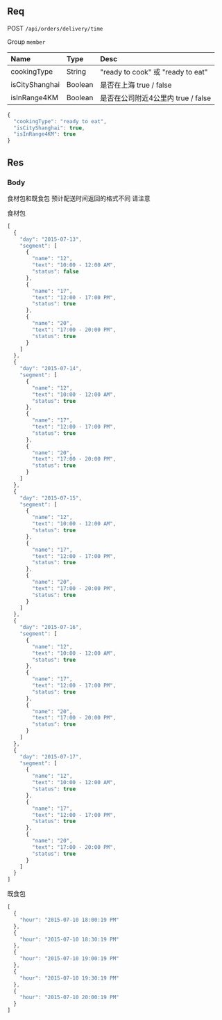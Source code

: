 ## Req

POST `/api/orders/delivery/time`

Group `member`


| Name             | Type     | Desc                              |
|:-----------------|:---------|:----------------------------------|
| cookingType      | String   | "ready to cook" 或 "ready to eat"       |
| isCityShanghai   | Boolean  | 是否在上海 true / false                  |
| isInRange4KM     | Boolean  | 是否在公司附近4公里内 true / false        |





```js
{
  "cookingType": "ready to eat",
  "isCityShanghai": true,
  "isInRange4KM": true
}
```


## Res
### Body

食材包和既食包 预计配送时间返回的格式不同 请注意


食材包

```js
[
  {
    "day": "2015-07-13",
    "segment": [
      {
        "name": "12",
        "text": "10:00 - 12:00 AM",
        "status": false
      },
      {
        "name": "17",
        "text": "12:00 - 17:00 PM",
        "status": true
      },
      {
        "name": "20",
        "text": "17:00 - 20:00 PM",
        "status": true
      }
    ]
  },
  {
    "day": "2015-07-14",
    "segment": [
      {
        "name": "12",
        "text": "10:00 - 12:00 AM",
        "status": true
      },
      {
        "name": "17",
        "text": "12:00 - 17:00 PM",
        "status": true
      },
      {
        "name": "20",
        "text": "17:00 - 20:00 PM",
        "status": true
      }
    ]
  },
  {
    "day": "2015-07-15",
    "segment": [
      {
        "name": "12",
        "text": "10:00 - 12:00 AM",
        "status": true
      },
      {
        "name": "17",
        "text": "12:00 - 17:00 PM",
        "status": true
      },
      {
        "name": "20",
        "text": "17:00 - 20:00 PM",
        "status": true
      }
    ]
  },
  {
    "day": "2015-07-16",
    "segment": [
      {
        "name": "12",
        "text": "10:00 - 12:00 AM",
        "status": true
      },
      {
        "name": "17",
        "text": "12:00 - 17:00 PM",
        "status": true
      },
      {
        "name": "20",
        "text": "17:00 - 20:00 PM",
        "status": true
      }
    ]
  },
  {
    "day": "2015-07-17",
    "segment": [
      {
        "name": "12",
        "text": "10:00 - 12:00 AM",
        "status": true
      },
      {
        "name": "17",
        "text": "12:00 - 17:00 PM",
        "status": true
      },
      {
        "name": "20",
        "text": "17:00 - 20:00 PM",
        "status": true
      }
    ]
  }
]
```

既食包

```js
[
  {
    "hour": "2015-07-10 18:00:19 PM"
  },
  {
    "hour": "2015-07-10 18:30:19 PM"
  },
  {
    "hour": "2015-07-10 19:00:19 PM"
  },
  {
    "hour": "2015-07-10 19:30:19 PM"
  },
  {
    "hour": "2015-07-10 20:00:19 PM"
  }
]
```
